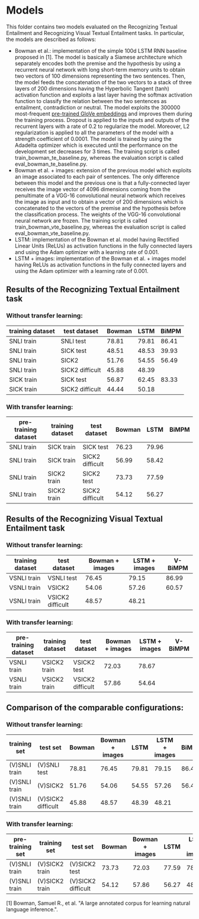 # Models
This folder contains two models evaluated on the Recognizing Textual Entailment and Recognizing Visual Textual Entailment tasks. In particular, the models are described as follows:

* Bowman et al.: implementation of the simple 100d LSTM RNN baseline proposed in [1]. The model is basically a Siamese architecture which separately encodes both the premise and the hypothesis by using a recurrent neural network with long short-term memory units to obtain two vectors of 100 dimensions representing the two sentences. Then, the model feeds the concatenation of the two vectors to a stack of three layers of 200 dimensions having the Hyperbolic Tangent (tanh) activation function and exploits a last layer having the softmax activation function to classify the relation between the two sentences as entailment, contradiction or neutral. The model exploits the 300000 most-frequent [pre-trained GloVe embeddings](http://nlp.stanford.edu/data/glove.840B.300d.zip) and improves them during the training process. Dropout is applied to the inputs and outputs of the recurrent layers with a rate of 0.2 to regularize the model. Moreover, L2 regularization is applied to all the parameters of the model with a strength coefficient of 0.0001. The model is trained by using the Adadelta optimizer which is executed until the performance on the development set decreases for 3 times. The training script is called train_bowman_te_baseline.py, whereas the evaluation script is called eval_bowman_te_baseline.py.
* Bowman et al. + images: extension of the previous model which exploits an image associated to each pair of sentences. The only difference between this model and the previous one is that a fully-connected layer receives the image vector of 4096 dimensions coming from the penultimate of a VGG-16 convolutional neural network which receives the image as input and to obtain a vector of 200 dimensions which is concatenated to the vectors of the premise and the hypothesis before the classification process. The weights of the VGG-16 convolutional neural network are frozen. The training script is called train_bowman_vte_baseline.py, whereas the evaluation script is called eval_bowman_vte_baseline.py.
* LSTM: implementation of the Bowman et al. model having Rectified Linear Units (ReLUs) as activation functions in the fully connected layers and using the Adam optimizer with a learning rate of 0.001.
* LSTM + images: implementation of the Bowman et al. + images model having ReLUs as activation functions in the fully connected layers and using the Adam optimizer with a learning rate of 0.001.

## Results of the Recognizing Textual Entailment task

### Without transfer learning:

| training dataset | test dataset    | Bowman | LSTM  | BiMPM |
|------------------|-----------------|--------|-------|-------|
| SNLI train       | SNLI test       | 78.81  | 79.81 | 86.41 |
| SNLI train       | SICK test       | 48.51  | 48.53 | 39.93 |
| SNLI train       | SICK2           | 51.76  | 54.55 | 56.49 |
| SNLI train       | SICK2 difficult | 45.88  | 48.39 |       |
| SICK train       | SICK test       | 56.87  | 62.45 | 83.33 |
| SICK train       | SICK2 difficult | 44.44  | 50.18 |       |

### With transfer learning:

| pre-training dataset | training dataset | test dataset    | Bowman | LSTM  | BiMPM |
|----------------------|------------------|-----------------|--------|-------|-------|
| SNLI train           | SICK train       | SICK test       | 76.23  | 79.96 |       |
| SNLI train           | SICK train       | SICK2 difficult | 56.99  | 58.42 |       |
| SNLI train           | SICK2 train      | SICK2 test      | 73.73  | 77.59 |       |
| SNLI train           | SICK2 train      | SICK2 difficult | 54.12  | 56.27 |       |

## Results of the Recognizing Visual Textual Entailment task

### Without transfer learning:

| training dataset | test dataset     | Bowman + images | LSTM + images | V-BiMPM |
|------------------|------------------|-----------------|---------------|---------|
| VSNLI train      | VSNLI test       | 76.45           | 79.15         | 86.99   |
| VSNLI train      | VSICK2           | 54.06           | 57.26         | 60.57   |
| VSNLI train      | VSICK2 difficult | 48.57           | 48.21         |         |

### With transfer learning:

| pre-training dataset | training dataset | test dataset     | Bowman + images | LSTM + images | V-BiMPM |
|----------------------|------------------|------------------|-----------------|---------------|---------|
| VSNLI train          | VSICK2 train     | VSICK2 test      | 72.03           | 78.67         |         |
| VSNLI train          | VSICK2 train     | VSICK2 difficult | 57.86           | 54.64         |         |

## Comparison of the comparable configurations:

### Without transfer learning:

| training set  | test set           | Bowman | Bowman + images | LSTM  | LSTM + images | BiMPM | V-BiMPM |
|---------------|--------------------|--------|-----------------|-------|---------------|-------|---------|
| (V)SNLI train | (V)SNLI test       | 78.81  | 76.45           | 79.81 | 79.15         | 86.41 | 86.99   |
| (V)SNLI train | (V)SICK2           | 51.76  | 54.06           | 54.55 | 57.26         | 56.49 | 60.57   |
| (V)SNLI train | (V)SICK2 difficult | 45.88  | 48.57           | 48.39 | 48.21         |       |         |

### With transfer learning:

| pre-training set | training set   | test set           | Bowman | Bowman + images | LSTM  | LSTM + images | BiMPM | V-BiMPM |
|------------------|----------------|--------------------|--------|-----------------|-------|---------------|-------|---------|
| (V)SNLI train    | (V)SICK2 train | (V)SICK2 test      | 73.73  | 72.03           | 77.59 | 78.67         |       |         |
| (V)SNLI train    | (V)SICK2 train | (V)SICK2 difficult | 54.12  | 57.86           | 56.27 | 48.21         |       |         |

[1] Bowman, Samuel R., et al. "A large annotated corpus for learning natural language inference.".
